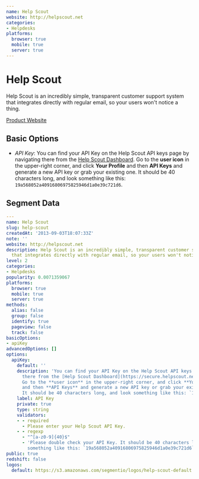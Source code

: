 ```yaml
---
name: Help Scout
website: http://helpscout.net
categories:
- Helpdesks
platforms:
  browser: true
  mobile: true
  server: true
---
```


# Help Scout

Help Scout is an incredibly simple, transparent customer support system that integrates directly with regular email, so your users won't notice a thing.

[Product Website](http://helpscout.net)

## Basic Options

- *API Key*: You can find your API Key on the Help Scout API keys page by navigating there from the [Help Scout Dashboard](https://secure.helpscout.net/dashboard/). Go to the **user icon** in the upper-right corner, and click **Your Profile** and then **API Keys** and generate a new API key or grab your existing one. It should be 40 characters long, and look something like this: `19a568052a40916806975825946d1a0e39c721d6`.


## Segment Data
```yaml
---
name: Help Scout
slug: help-scout
createdAt: '2013-09-03T18:07:33Z'
note: ''
website: http://helpscout.net
description: Help Scout is an incredibly simple, transparent customer support system
  that integrates directly with regular email, so your users won't notice a thing.
level: 2
categories:
- Helpdesks
popularity: 0.0071359067
platforms:
  browser: true
  mobile: true
  server: true
methods:
  alias: false
  group: false
  identify: true
  pageview: false
  track: false
basicOptions:
- apiKey
advancedOptions: []
options:
  apiKey:
    default: ''
    description: 'You can find your API Key on the Help Scout API keys page by navigating
      there from the [Help Scout Dashboard](https://secure.helpscout.net/dashboard/).
      Go to the **user icon** in the upper-right corner, and click **Your Profile**
      and then **API Keys** and generate a new API key or grab your existing one.
      It should be 40 characters long, and look something like this: `19a568052a40916806975825946d1a0e39c721d6`.'
    label: API Key
    private: true
    type: string
    validators:
    - - required
      - Please enter your Help Scout API Key.
    - - regexp
      - "^[a-z0-9]{40}$"
      - 'Please double check your API Key. It should be 40 characters long, and look
        something like this: `19a568052a40916806975825946d1a0e39c721d6`.'
public: true
redshift: false
logos:
  default: https://s3.amazonaws.com/segmentio/logos/help-scout-default.svg

```

